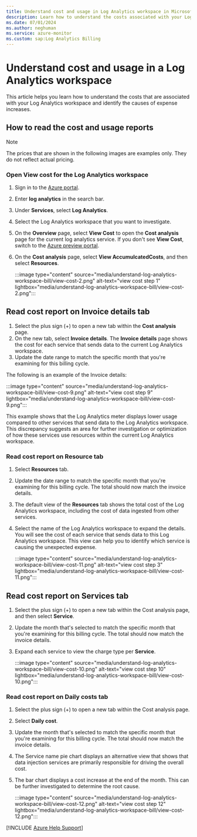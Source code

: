 ```yaml
---
title: Understand cost and usage in Log Analytics workspace in Microsoft Azure
description: Learn how to understand the costs associated with your Log Analytics workspace and identify causes of increased expense.
ms.date: 07/01/2024
ms.author: neghuman
ms.service: azure-monitor
ms.custom: sap:Log Analytics Billing
---
```

# Understand cost and usage in a Log Analytics workspace

This article helps you learn how to understand the costs that are associated with your Log Analytics workspace and identify the causes of expense increases.

## How to read the cost and usage reports

> [!NOTE]
> The prices that are shown in the following images are examples only. They do not reflect actual pricing.

### Open View cost for the Log Analytics workspace

1. Sign in to the [Azure portal](https://portal.azure.com). 
1. Enter **log analytics** in the search bar.
1. Under **Services**, select **Log Analytics**.
1. Select the Log Analytics workspace that you want to investigate.  
1. On the **Overview** page, select **View Cost** to open the **Cost analysis** page for the current log analytics service. If you don't see **View Cost**, switch to the [Azure preview portal](https://preview.portal.azure.com/).

1. On the **Cost analysis** page, select **View AccumulcatedCosts**, and then select **Resources**.

   :::image type="content" source="media/understand-log-analytics-workspace-bill/view-cost-2.png" alt-text="view cost step 1" lightbox="media/understand-log-analytics-workspace-bill/view-cost-2.png":::

## Read cost report on Invoice details tab

1. Select the plus sign (+) to open a new tab within the **Cost analysis** page.  
1. On the new tab, select **Invoice details**. The **Invoice details** page shows the cost for each service that sends data to the current Log Analytics workspace.
1. Update the date range to match the specific month that you're examining for this billing cycle.

The following is an example of the Invoice details:

:::image type="content" source="media/understand-log-analytics-workspace-bill/view-cost-9.png" alt-text="view cost step 9" lightbox="media/understand-log-analytics-workspace-bill/view-cost-9.png":::

This example shows that the Log Analytics meter displays lower usage compared to other services that send data to the Log Analytics workspace. This discrepancy suggests an area for further investigation or optimization of how these services use resources within the current Log Analytics workspace.

### Read cost report on Resource tab

1. Select **Resources** tab.  

1. Update the date range to match the specific month that you're examining for this billing cycle. The total should now match the invoice details.

1.  The default view of the **Resources** tab shows the total cost of the Log Analytics workspace, including the cost of data ingested from other services.

1. Select the name of the Log Analytics workspace to expand the details. You will see the cost of each service that sends data to this Log Analytics workspace. This view can help you to identify which service is causing the unexpected expense.

   :::image type="content" source="media/understand-log-analytics-workspace-bill/view-cost-11.png" alt-text="view cost step 3" lightbox="media/understand-log-analytics-workspace-bill/view-cost-11.png":::

## Read cost report on Services tab

1. Select the plus sign (+) to open a new tab within the Cost analysis page, and then select **Service**.  
2. Update the month that's selected to match the specific month that you're examining for this billing cycle. The total should now match the invoice details.
1. Expand each service to view the charge type per **Service**.  

   :::image type="content" source="media/understand-log-analytics-workspace-bill/view-cost-10.png" alt-text="view cost step 10" lightbox="media/understand-log-analytics-workspace-bill/view-cost-10.png":::

### Read cost report on Daily costs tab

1. Select the plus sign (+) to open a new tab within the Cost analysis page.
1. Select **Daily cost**.  
1. Update the month that's selected to match the specific month that you're examining for this billing cycle. The total should now match the invoice details.
1. The Service name pie chart displays an alternative view that shows that data injection services are primarily responsible for driving the overall cost.
1. The bar chart displays a cost increase at the end of the month. This can be further investigated to determine the root cause.

   :::image type="content" source="media/understand-log-analytics-workspace-bill/view-cost-12.png" alt-text="view cost step 12" lightbox="media/understand-log-analytics-workspace-bill/view-cost-12.png":::

[!INCLUDE [Azure Help Support](../../../../includes/azure-help-support.md)]
